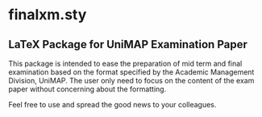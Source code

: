 # finalxm.sty

## LaTeX Package for UniMAP Examination Paper 

This package is intended to ease the preparation of mid term and final examination based on the format specified by the Academic Management Division, UniMAP. The user only need to focus on the content of the exam paper without concerning about the formatting. 

Feel free to use and spread the good news to your colleagues.
